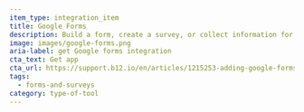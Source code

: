 ```yaml
---
item_type: integration_item
title: Google Forms
description: Build a form, create a survey, or collect information for free
image: images/google-forms.png
aria-label: get Google forms integration
cta_text: Get app
cta_url: https://support.b12.io/en/articles/1215253-adding-google-forms-to-your-website
tags:
  - forms-and-surveys
category: type-of-tool
---
```

